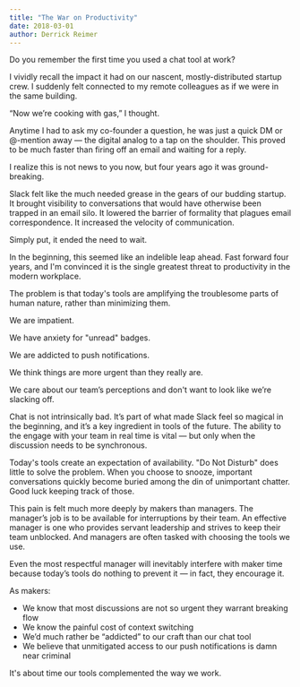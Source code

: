 ```yaml
---
title: "The War on Productivity"
date: 2018-03-01
author: Derrick Reimer
---
```


Do you remember the first time you used a chat tool at work?

I vividly recall the impact it had on our nascent, mostly-distributed startup crew. I suddenly felt connected to my remote colleagues as if we were in the same building.

“Now we’re cooking with gas,” I thought.

Anytime I had to ask my co-founder a question, he was just a quick DM or @-mention away — the digital analog to a tap on the shoulder. This proved to be much faster than firing off an email and waiting for a reply.

I realize this is not news to you now, but four years ago it was ground-breaking.

Slack felt like the much needed grease in the gears of our budding startup. It brought visibility to conversations that would have otherwise been trapped in an email silo. It lowered the barrier of formality that plagues email correspondence. It increased the velocity of communication.

Simply put, it ended the need to wait.

In the beginning, this seemed like an indelible leap ahead. Fast forward four years, and I'm convinced it is the single greatest threat to productivity in the modern workplace.

The problem is that today's tools are amplifying the troublesome parts of human nature, rather than minimizing them.

We are impatient.

We have anxiety for "unread" badges.

We are addicted to push notifications.

We think things are more urgent than they really are.

We care about our team’s perceptions and don't want to look like we’re slacking off.

Chat is not intrinsically bad. It’s part of what made Slack feel so magical in the beginning, and it’s a key ingredient in tools of the future. The ability to the engage with your team in real time is vital — but only when the discussion needs to be synchronous.

Today's tools create an expectation of availability. "Do Not Disturb" does little to solve the problem. When you choose to snooze, important conversations quickly become buried among the din of unimportant chatter. Good luck keeping track of those.

This pain is felt much more deeply by makers than managers. The manager’s job is to be available for interruptions by their team. An effective manager is one who provides servant leadership and strives to keep their team unblocked. And managers are often tasked with choosing the tools we use.

Even the most respectful manager will inevitably interfere with maker time because today’s tools do nothing to prevent it — in fact, they encourage it.

As makers:

- We know that most discussions are not so urgent they warrant breaking flow
- We know the painful cost of context switching
- We’d much rather be “addicted” to our craft than our chat tool
- We believe that unmitigated access to our push notifications is damn near criminal

It's about time our tools complemented the way we work.
